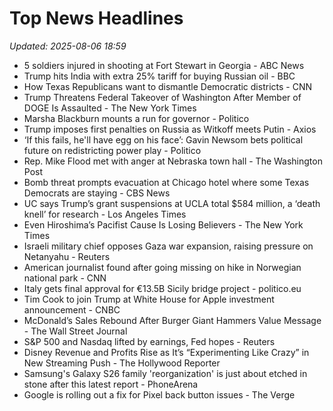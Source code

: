 # Top News Headlines

_Updated: 2025-08-06 18:59_

- 5 soldiers injured in shooting at Fort Stewart in Georgia - ABC News
- Trump hits India with extra 25% tariff for buying Russian oil - BBC
- How Texas Republicans want to dismantle Democratic districts - CNN
- Trump Threatens Federal Takeover of Washington After Member of DOGE Is Assaulted - The New York Times
- Marsha Blackburn mounts a run for governor - Politico
- Trump imposes first penalties on Russia as Witkoff meets Putin - Axios
- ‘If this fails, he'll have egg on his face’: Gavin Newsom bets political future on redistricting power play - Politico
- Rep. Mike Flood met with anger at Nebraska town hall - The Washington Post
- Bomb threat prompts evacuation at Chicago hotel where some Texas Democrats are staying - CBS News
- UC says Trump’s grant suspensions at UCLA total $584 million, a ‘death knell’ for research - Los Angeles Times
- Even Hiroshima’s Pacifist Cause Is Losing Believers - The New York Times
- Israeli military chief opposes Gaza war expansion, raising pressure on Netanyahu - Reuters
- American journalist found after going missing on hike in Norwegian national park - CNN
- Italy gets final approval for €13.5B Sicily bridge project - politico.eu
- Tim Cook to join Trump at White House for Apple investment announcement - CNBC
- McDonald’s Sales Rebound After Burger Giant Hammers Value Message - The Wall Street Journal
- S&P 500 and Nasdaq lifted by earnings, Fed hopes - Reuters
- Disney Revenue and Profits Rise as It’s “Experimenting Like Crazy” in New Streaming Push - The Hollywood Reporter
- Samsung's Galaxy S26 family 'reorganization' is just about etched in stone after this latest report - PhoneArena
- Google is rolling out a fix for Pixel back button issues - The Verge